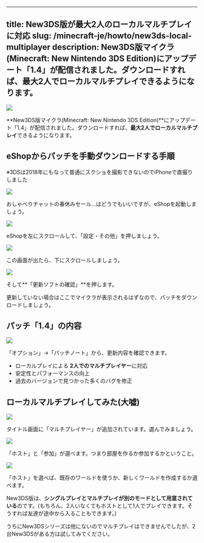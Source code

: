
---
title: New3DS版が最大2人のローカルマルチプレイに対応
slug: /minecraft-je/howto/new3ds-local-multiplayer
description: New3DS版マイクラ(Minecraft: New Nintendo 3DS Edition)にアップデート「1.4」が配信されました。ダウンロードすれば、最大2人でローカルマルチプレイできるようになります。
---

![](https://cdn-ak.f.st-hatena.com/images/fotolife/s/sasigume/20210208/20210208101739.png)

**New3DS版マイクラ(Minecraft: New Nintendo 3DS Edition)**にアップデート「1.4」が配信されました。ダウンロードすれば、**最大2人でローカルマルチプレイ**できるようになります。

## eShopからパッチを手動ダウンロードする手順

※3DSは2018年にもなって普通にスクショを撮影できないのでiPhoneで直撮りしました

![](https://cdn-ak.f.st-hatena.com/images/fotolife/s/sasigume/20210208/20210208122924.jpg)

おしゃべりチャットの春休みセール…はどうでもいいですが、eShopを起動しましょう。

![](https://cdn-ak.f.st-hatena.com/images/fotolife/s/sasigume/20210208/20210208103710.jpg)

eShopを左にスクロールして、「設定・その他」を押しましょう。

![](https://cdn-ak.f.st-hatena.com/images/fotolife/s/sasigume/20210208/20210208103354.jpg)

この画面が出たら、下にスクロールしましょう。

![](https://cdn-ak.f.st-hatena.com/images/fotolife/s/sasigume/20210208/20210208110046.jpg)

そして**「更新ソフトの確認」**を押します。

更新していない場合はここでマイクラが表示されるはずなので、パッチをダウンロードしましょう。

## パッチ「1.4」の内容

![](https://cdn-ak.f.st-hatena.com/images/fotolife/s/sasigume/20210208/20210208104042.jpg)

「オプション」→「パッチノート」から、更新内容を確認できます。

*   ローカルプレイによる **2人でのマルチプレイヤー**に対応
*   安定性とパフォーマンスの向上
*   過去のバージョンで見つかった多くのバグを修正

## ローカルマルチプレイしてみた(大嘘)

![](https://cdn-ak.f.st-hatena.com/images/fotolife/s/sasigume/20210208/20210208124221.jpg)

タイトル画面に「マルチプレイヤー」が追加されています。選んでみましょう。

![](https://cdn-ak.f.st-hatena.com/images/fotolife/s/sasigume/20210208/20210208103420.jpg)

「ホスト」と「参加」が選べます。つまり部屋を作るか参加するかということ。

![](https://cdn-ak.f.st-hatena.com/images/fotolife/s/sasigume/20210208/20210208103553.jpg)

「ホスト」を選べば、既存のワールドを使うか、新しくワールドを作成するか選べます。

New3DS版は、**シングルプレイとマルチプレイが別のモードとして用意されている**のです。(もちろん、2人いなくてもホストとして1人でプレイできます。そうすれば友達が途中から入ることもできます。)

うちにNew3DSシリーズは他にないのでマルチプレイはできませんでしたが、2台New3DSがある方は試してみてください。
